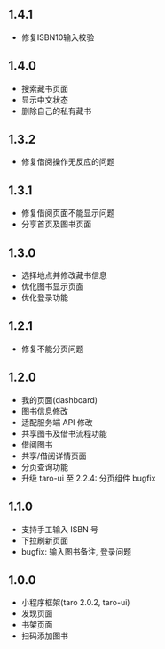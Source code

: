 ## 1.4.1
- 修复ISBN10输入校验

## 1.4.0
- 搜索藏书页面
- 显示中文状态
- 删除自己的私有藏书

## 1.3.2
- 修复借阅操作无反应的问题

## 1.3.1
- 修复借阅页面不能显示问题
- 分享首页及图书页面

## 1.3.0
- 选择地点并修改藏书信息
- 优化图书显示页面
- 优化登录功能

## 1.2.1
- 修复不能分页问题

## 1.2.0
- 我的页面(dashboard)
- 图书信息修改
- 适配服务端 API 修改
- 共享图书及借书流程功能
- 借阅图书
- 共享/借阅详情页面
- 分页查询功能
- 升级 taro-ui 至 2.2.4: 分页组件 bugfix

## 1.1.0
- 支持手工输入 ISBN 号
- 下拉刷新页面
- bugfix: 输入图书备注, 登录问题

## 1.0.0
- 小程序框架(taro 2.0.2, taro-ui)
- 发现页面
- 书架页面
- 扫码添加图书
